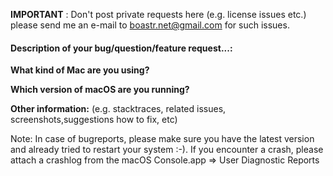 **IMPORTANT** : Don't post private requests here (e.g. license issues etc.) please send me an e-mail to boastr.net@gmail.com for such issues.

#### Description of your bug/question/feature request...:

**What kind of Mac are you using?**

**Which version of macOS are you running?**


**Other information:** (e.g. stacktraces, related issues, screenshots,suggestions how to fix, etc)

Note: In case of bugreports, please make sure you have the latest version and already tried to restart your system :-). If you encounter a crash, please attach a crashlog from the macOS Console.app => User Diagnostic Reports


